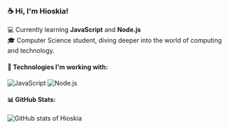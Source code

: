 ### ☕ Hi, I'm Hioskia!

💻 Currently learning **JavaScript** and **Node.js**  
🎓 Computer Science student, diving deeper into the world of computing and technology.

#### 🚀 Technologies I'm working with:
![JavaScript](https://img.shields.io/badge/-JavaScript-333?style=flat&logo=javascript)
![Node.js](https://img.shields.io/badge/-Node.js-333?style=flat&logo=node.js)

#### 📊 GitHub Stats:
![GitHub stats of Hioskia](https://github-readme-stats.vercel.app/api?username=hioskia&show_icons=true&theme=dark)
